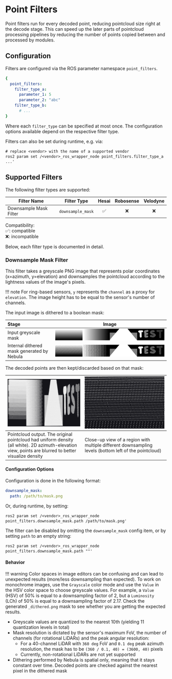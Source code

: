 # Point Filters

Point filters run for every decoded point, reducing pointcloud size right at the decode stage.
This can speed up the later parts of pointcloud processing pipelines by reducing the number of points copied between and processed by modules.

## Configuration

Filters are configured via the ROS parameter namespace `point_filters`.

```yaml
{
  point_filters:
    filter_type_a:
      parameter_1: 5
      parameter_2: "abc"
    filter_type_b:
      # ...
}
```

Where each `filter_type` can be specified at most once.
The configuration options available depend on the respective filter type.

Filters can also be set during runtime, e.g. via:

```shell
# replace <vendor> with the name of a supported vendor
ros2 param set /<vendor>_ros_wrapper_node point_filters.filter_type_a ...'
```

## Supported Filters

The following filter types are supported:

| Filter Name            | Filter Type       | Hesai | Robosense | Velodyne |
| ---------------------- | ----------------- | :---: | :-------: | :------: |
| Downsample Mask Filter | `downsample_mask` |  ✅   |    ❌     |    ❌    |

Compatibility:  
✅: compatible  
❌: incompatible

Below, each filter type is documented in detail.

### Downsample Mask Filter

This filter takes a greyscale PNG image that represents polar coordinates (x=azimuth, y=elevation)
and downsamples the pointcloud according to the lightness values of the image's pixels.

<!-- prettier-ignore-start -->
!!! note
    For ring-based sensors, `y` represents the `channel` as a proxy for `elevation`.
    The image height has to be equal to the sensor's number of channels.
<!-- prettier-ignore-end -->

The input image is dithered to a boolean mask:

| Stage                                      |                         Image                         |
| :----------------------------------------- | :---------------------------------------------------: |
| Input greyscale mask                       |     ![Greyscale mask](filters/at128_test_roi.png)     |
| Internal dithered mask generated by Nebula | ![Dithered mask](filters/at128_test_roi_dithered.png) |

The decoded points are then kept/discarded based on that mask:

| ![Pointcloud density](filters/at128_test_roi_cloud.png)                                                                                               | ![Pointcloud closeup](filters/at128_test_roi_cloud_closeup.png)                                       |
| ----------------------------------------------------------------------------------------------------------------------------------------------------- | ----------------------------------------------------------------------------------------------------- |
| Pointcloud output. The original pointcloud had uniform density (all white). 2D azimuth-elevation view, points are blurred to better visualize density | Close-up view of a region with multiple different downsampling levels (bottom left of the pointcloud) |

#### Configuration Options

Configuration is done in the following format:

```yaml
downsample_mask:
  path: /path/to/mask.png
```

Or, during runtime, by setting:

```shell
ros2 param set /<vendor>_ros_wrapper_node point_filters.downsample_mask.path /path/to/mask.png'
```

The filter can be disabled by omitting the `downsample_mask` config item, or by setting `path` to an empty string:

```shell
ros2 param set /<vendor>_ros_wrapper_node point_filters.downsample_mask.path ""'
```

#### Behavior

<!-- prettier-ignore-start -->
!!! warning
    Color spaces in image editors can be confusing and can lead to unexpected results (more/less downsampling than expected).
    To work on monochrome images, use the `Grayscale` color mode and use the `Value` in the HSV color space to choose greyscale values.
    For example, a `Value` (HSV) of 50% is equal to a downsampling factor of 2, but a `Luminosity` (LCh) of 50% is equal to a downsampling factor of 2.17.
    Check the generated `_dithered.png` mask to see whether you are getting the expected results.
<!-- prettier-ignore-end -->

- Greyscale values are quantized to the nearest 10th (yielding 11 quantization levels in total)
- Mask resolution is dictated by the sensor's maximum FoV, the number of channels (for rotational LiDARs) and the peak angular resolution:
  - For a 40-channel LiDAR with `360 deg` FoV and `0.1 deg` peak azimuth resolution, the mask has to be `(360 / 0.1, 40) = (3600, 40)` pixels
  - Currently, non-rotational LiDARs are not yet supported
- Dithering performed by Nebula is spatial only, meaning that it stays constant over time. Decoded points are checked against the nearest pixel in the dithered mask
